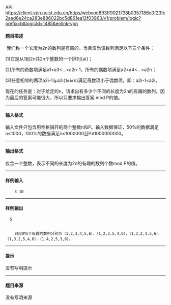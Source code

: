 API: https://client.vpn.nuist.edu.cn/https/webvpn893ff9021738b0357186c0f23fc2aed6e24ca283e886022bc5d861ea12f03963/v1/problem/logic?prefix=b&logicId=1485&enlink-vpn

#### 题目描述

 我们称一个长度为2n的数列是有趣的，当且仅当该数列满足以下三个条件：

 (1)它是从1到2n共2n个整数的一个排列{ai}；

 (2)所有的奇数项满足a1<a3<…<a2n-1，所有的偶数项满足a2<a4<…<a2n；

 (3)任意相邻的两项a2i-1与a2i(1≤i≤n)满足奇数项小于偶数项，即：a2i-1<a2i。

 现在的任务是：对于给定的n，请求出有多少个不同的长度为2n的有趣的数列。因为最后的答案可能很大，所以只要求输出答案 mod P的值。

---

#### 输入格式

输入文件只包含用空格隔开的两个整数n和P。输入数据保证，50%的数据满足n≤1000，100%的数据满足n≤1000000且P≤1000000000。

---

#### 输出格式

仅含一个整数，表示不同的长度为2n的有趣的数列个数mod P的值。

---

#### 样例输入
```
    3 10                  
```

---

#### 样例输出
```
  5


    对应的5个有趣的数列分别为（1,2,3,4,5,6），（1,2,3,5,4,6），（1,3,2,4,5,6），（1,3,2,5,4,6），（1,4,2,5,3,6）。

```

---

#### 提示

没有写明提示

---

#### 题目来源

没有写明来源